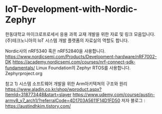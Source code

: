 # IoT-Development-with-Nordic-Zephyr
한동대학교 마이크로프로세서 응용 과목 교재 개발을 위한 자료 및 링크 모음입니다.
(주)테크노니아의 IoT 시스템 개발 플랫폼의 자료실의 역할도 합니다.

Nordic사의 nRF5340 혹은 nRF52840을 사용합니다. 
https://www.nordicsemi.com/Products/Development-hardware/nRF7002-DK
https://academy.nordicsemi.com/courses/nrf-connect-sdk-fundamentals/
Linux Foundation의 Zephyr RTOS를 사용합니다.
 Zephyrproject.org 

참고 1) 시스템 소프트웨어 개발을 위한 Arm아키텍쳐의 구조와 원리
 https://www.aladin.co.kr/shop/wproduct.aspx?ItemId=318773448&start=slayer
 https://www.udemy.com/course/austin-armv8_v7_arch1/?referralCode=4D1703A5611F14D1FD50
 저자 블로그 : https://austindhkim.tistory.com/
 
